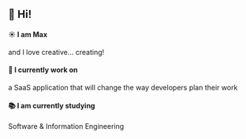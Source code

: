 ## 👋 Hi!
#### ☀️ I am Max
  and I love creative... creating!
#### 💼 I currently work on
  a SaaS application that will change the way developers plan their work
#### 📚 I am currently studying
  Software & Information Engineering

